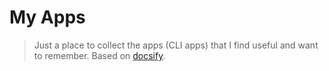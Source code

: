 # My Apps

> Just a place to collect the apps (CLI apps) that I find useful and want to remember. Based on [docsify](https://docsify.js.org/).

